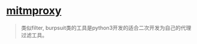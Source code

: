# [mitmproxy](https://github.com/mitmproxy/mitmproxy)
> 类似filter, burpsuit类的工具是python3开发的适合二次开发为自己的代理过滤工具。